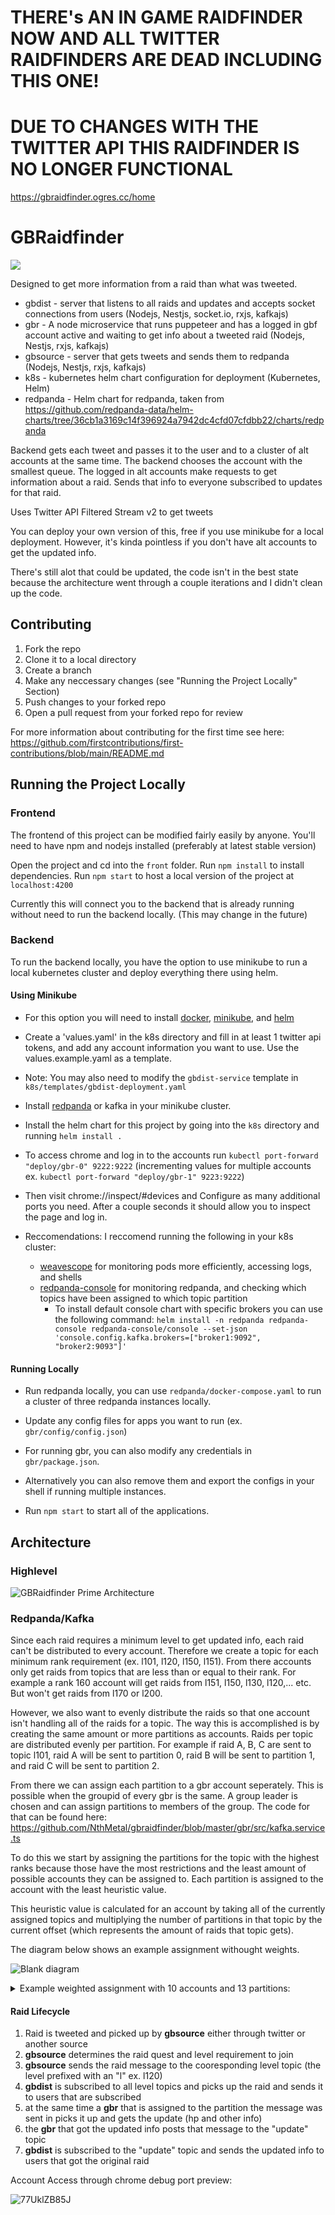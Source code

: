 # THERE's AN IN GAME RAIDFINDER NOW AND ALL TWITTER RAIDFINDERS ARE DEAD INCLUDING THIS ONE!

# DUE TO CHANGES WITH THE TWITTER API THIS RAIDFINDER IS NO LONGER FUNCTIONAL

https://gbraidfinder.ogres.cc/home

# GBRaidfinder

<img src="https://user-images.githubusercontent.com/7328874/203625257-ad0f5736-4657-493b-908c-e782c5ba7010.gif">

Designed to get more information from a raid than what was tweeted.

* gbdist - server that listens to all raids and updates and accepts socket connections from users (Nodejs, Nestjs, socket.io, rxjs, kafkajs)
* gbr - A node microservice that runs puppeteer and has a logged in gbf account active and waiting to get info about a tweeted raid (Nodejs, Nestjs, rxjs, kafkajs)
* gbsource - server that gets tweets and sends them to redpanda (Nodejs, Nestjs, rxjs, kafkajs)
* k8s - kubernetes helm chart configuration for deployment (Kubernetes, Helm)
* redpanda - Helm chart for redpanda, taken from https://github.com/redpanda-data/helm-charts/tree/36cb1a3169c14f396924a7942dc4cfd07cfdbb22/charts/redpanda

Backend gets each tweet and passes it to the user and to a cluster of alt accounts at the same time. The backend chooses the account with the smallest queue.
The logged in alt accounts make requests to get information about a raid. Sends that info to everyone subscribed to updates for that raid.

Uses Twitter API Filtered Stream v2 to get tweets

You can deploy your own version of this, free if you use minikube for a local deployment. However, it's kinda pointless if you don't have alt accounts to get the updated info.

There's still alot that could be updated, the code isn't in the best state because the architecture went through a couple iterations and I didn't clean up the code.

## Contributing

1. Fork the repo
2. Clone it to a local directory
3. Create a branch
4. Make any neccessary changes (see "Running the Project Locally" Section)
5. Push changes to your forked repo
6. Open a pull request from your forked repo for review

For more information about contributing for the first time see here: https://github.com/firstcontributions/first-contributions/blob/main/README.md

## Running the Project Locally

### Frontend

The frontend of this project can be modified fairly easily by anyone.
You'll need to have npm and nodejs installed (preferably at latest stable version)

Open the project and cd into the `front` folder.
Run `npm install` to install dependencies. 
Run `npm start` to host a local version of the project at `localhost:4200`

Currently this will connect you to the backend that is already running without need to run the backend locally. (This may change in the future)

### Backend

To run the backend locally, you have the option to use minikube to run a local kubernetes cluster and deploy everything there using helm.

#### Using Minikube

* For this option you will need to install [docker](https://docs.docker.com/get-docker/), [minikube](https://minikube.sigs.k8s.io/docs/start/), and [helm](https://helm.sh/docs/intro/install/)

* Create a 'values.yaml' in the k8s directory and fill in at least 1 twitter api tokens, and add any account information you want to use. Use the values.example.yaml as a template.

* Note: You may also need to modify the `gbdist-service` template in `k8s/templates/gbdist-deployment.yaml`

* Install [redpanda](https://docs.redpanda.com/docs/platform/quickstart/kubernetes-qs-dev/) or kafka in your minikube cluster. 

* Install the helm chart for this project by going into the `k8s` directory and running `helm install .`

* To access chrome and log in to the accounts run `kubectl port-forward "deploy/gbr-0" 9222:9222` (incrementing values for multiple accounts ex. `kubectl port-forward "deploy/gbr-1" 9223:9222`)

* Then visit chrome://inspect/#devices and Configure as many additional ports you need. After a couple seconds it should allow you to inspect the page and log in.

* Reccomendations: I reccomend running the following in your k8s cluster: 
  * [weavescope](https://www.weave.works/docs/scope/latest/installing/#k8s) for monitoring pods more efficiently, accessing logs, and shells
  * [redpanda-console](https://github.com/redpanda-data/console/tree/master/helm) for monitoring redpanda, and checking which topics have been assigned to which topic partition
    * To install default console chart with specific brokers you can use the following command: `helm install -n redpanda redpanda-console redpanda-console/console --set-json 'console.config.kafka.brokers=["broker1:9092", "broker2:9093"]'`

#### Running Locally

* Run redpanda locally, you can use `redpanda/docker-compose.yaml` to run a cluster of three redpanda instances locally.

* Update any config files for apps you want to run (ex. `gbr/config/config.json`)

* For running gbr, you can also modify any credentials in `gbr/package.json`. 

* Alternatively you can also remove them and export the configs in your shell if running multiple instances.

* Run `npm start` to start all of the applications.

## Architecture

### Highlevel
![GBRaidfinder Prime Architecture](https://user-images.githubusercontent.com/7328874/203427171-1a6f3a73-b428-4218-a626-b74b1c75ee62.png)

### Redpanda/Kafka

Since each raid requires a minimum level to get updated info, each raid can't be distributed to every account. Therefore we create a topic for each minimum rank requirement (ex. l101, l120, l150, l151). From there accounts only get raids from topics that are less than or equal to their rank. For example a rank 160 account will get raids from l151, l150, l130, l120,... etc. But won't get raids from l170 or l200.

However, we also want to evenly distribute the raids so that one account isn't handling all of the raids for a topic. The way this is accomplished is by creating the same amount or more partitions as accounts. Raids per topic are distributed evenly per partition. For example if raid A, B, C are sent to topic l101, raid A will be sent to partition 0, raid B will be sent to partition 1, and raid C will be sent to partition 2.

From there we can assign each partition to a gbr account seperately. This is possible when the groupid of every gbr is the same. A group leader is chosen and can assign partitions to members of the group. The code for that can be found here: https://github.com/NthMetal/gbraidfinder/blob/master/gbr/src/kafka.service.ts

To do this we start by assigning the partitions for the topic with the highest ranks because those have the most restrictions and the least amount of possible accounts they can be assigned to. Each partition is assigned to the account with the least heuristic value. 

This heuristic value is calculated for an account by taking all of the currently assigned topics and multiplying the number of partitions in that topic by the current offset (which represents the amount of raids that topic gets).

The diagram below shows an example assignment withought weights.

![Blank diagram](https://user-images.githubusercontent.com/7328874/203601827-09d25dc3-28cc-4409-8087-19afc6d7b4af.png)

<details>
  <summary>
    Example weighted assignment with 10 accounts and 13 partitions:
  </summary>

Weights:
<pre>
{
  l80: '2990',
  l30: '319',
  l150: '25265',
  l120: '100499',
  l170: '3247',
  l20: '2',
  l130: '15595',
  l151: '31999',
  l200: '24856',
  l101: '58710',
  l40: '2384'
}
</pre>
Assignment (with weighted values shown):
<pre>
{
    'gbr-217-00a9ea52-3ebf-472d-9b00-8cc6dab76ffa-70d3db3e-a993-4ec1-9db7-2020bbb40d3a': { // Heuristic Value (total): 335,585
      l200: [ 0,  2,  4, 6, 8, 10, 12 ], // Weighted Value: 7 * 24856 = 173992
      l120: [ 11 ], // Weighted Value: 1 * 100499 = 100499
      l101: [ 9 ], // Weighted Value: 1 * 58710 = 58710
      l40: [ 12 ] // Weighted Value: 1 * 2384 = 2384
    },
    'gbr-206-58071966-ee27-4749-bb90-b82f0c597d11-331f2cd4-713f-4fef-a9c7-be5c039a89f4': { // Heuristic Value (total): 335,326
      l200: [ 1, 3, 5, 7, 9, 11 ], // Weighted Value: 6 * 24856 = 149136
      l130: [ 10 ], // Weighted Value: 1 * 15595 = 15595
      l120: [ 7 ], // Weighted Value: 1 * 100499 = 100499
      l101: [ 5 ], // Weighted Value: 1 * 58710 = 58710
      l80: [ 5, 9 ], // Weighted Value: 2 * 2990 = 5980
      l40: [ 1, 7 ], // Weighted Value: 2 * 2384 = 4768
      l30: [ 5, 8 ] // Weighted Value: 2 * 319 = 638
    },
    'gbr-187-be921fd0-860d-4068-b15a-7eaed3583358-8085ae9e-a35f-4219-a0de-e1a4580caf07': { // Heuristic Value (total): 335,375
      l170: [ 0, 4, 8, 12 ], // Weighted Value: 4 * 3247 = 12988
      l151: [ 4, 9 ], // Weighted Value: 2 * 31999 = 63998
      l150: [ 1, 4, 9 ], // Weighted Value: 3 * 25265 = 75795
      l130: [ 12 ], // Weighted Value: 1 * 15595 = 15595
      l120: [ 9 ], // Weighted Value: 1 * 100499 = 100499
      l101: [ 7 ], // Weighted Value: 1 * 58710 = 58710
      l40: [ 0, 2, 8 ], // Weighted Value: 3 * 2384 = 7152
      l30: [ 6, 9 ] // Weighted Value: 2 * 319 = 638
    },
    'gbr-179-797843ac-4b1b-4584-9e0d-91a701c13eda-ec720c1d-1da6-4a3c-876b-472b47b74960': { // Heuristic Value (total): 374,187
      l170: [ 1, 5, 9 ], // Weighted Value: 3 * 3247 = 9741
      l151: [ 1, 6, 11 ], // Weighted Value: 3 * 31999 = 95997
      l150: [ 5, 10 ], // Weighted Value: 2 * 25265 = 50530
      l120: [ 5 ], // Weighted Value: 1 * 100499 = 100499
      l101: [ 2, 12 ] // Weighted Value: 2 * 58710 = 117420
    },
    'gbr-178-042f43ec-ec27-4839-95a4-1872d93c6997-c5d6474b-f095-4599-b100-0a62516fda54': { // Heuristic Value (total): 335,514
      l170: [ 2, 6, 10 ], // Weighted Value: 3 * 3247 = 9741
      l151: [ 2, 7, 12 ], // Weighted Value: 3 * 31999 = 95997
      l150: [ 6, 11 ], // Weighted Value: 2 * 25265 = 50530
      l120: [ 6 ], // Weighted Value: 1 * 100499 = 100499
      l101: [ 3 ], // Weighted Value: 1 * 58710 = 58710
      l80: [ 0, 2, 4, 8, 12 ], // Weighted Value: 5 * 2990 = 14950
      l40: [ 5, 11 ], // Weighted Value: 2 * 2384 = 4768
      l30: [ 12 ] // Weighted Value: 1 * 319 = 319
    },
    'gbr-175-68c6d009-8996-40df-a64c-41492066cfe9-20e476c9-facd-41ec-9dbd-7a4f7a9657f4': { // Heuristic Value (total): 335,405
      l170: [ 3, 7, 11 ], // Weighted Value: 3 * 3247 = 9741
      l151: [ 3, 8 ], // Weighted Value: 2 * 31999 = 63998
      l150: [ 0, 3, 8 ], // Weighted Value: 3 * 25265 = 75795
      l130: [ 11 ], // Weighted Value: 1 * 15595 = 15595
      l120: [ 8 ], // Weighted Value: 1 * 100499 = 100499
      l101: [ 6 ], // Weighted Value: 1 * 58710 = 58710
      l80: [ 6, 10 ], // Weighted Value: 2 * 2990 = 5980
      l40: [ 3, 9 ], // Weighted Value: 2 * 2384 = 4768
      l30: [ 10 ] // Weighted Value: 1 * 319 = 319
    },
    'gbr-161-7806a832-01e7-4a89-a3ce-d8a649bc1b5f-c30eea20-ed03-4443-8a7a-2d1bee7d5a5a': { // Heuristic Value (total): 335,325
      l151: [ 0, 5, 10 ], // Weighted Value: 3 * 31999 = 95997
      l150: [ 2, 7, 12 ], // Weighted Value: 3 * 25265 = 75795
      l120: [ 10 ], // Weighted Value: 1 * 100499 = 100499
      l101: [ 8 ], // Weighted Value: 1 * 58710 = 58710
      l40: [ 6 ], // Weighted Value: 1 * 2384 = 2384
      l30: [ 0, 1, 2, 3, 4, 7 ], // Weighted Value: 6 * 319 = 1914
      l20: [ 0, 1, 2, 3, 4, 5, 6, 7, 8, 9, 10, 11, 12 ] // Weighted Value: 13 * 2 = 26
    },
    'gbr-146-0a297ca5-ddba-430c-b0c7-3d31e113c4b1-b7346f27-b403-49c5-95b0-13c8f79acf77': { // Heuristic Value (total): 373,869
      l130: [ 0, 1, 2, 3, 4, 5, 6, 7, 8, 9 ], // Weighted Value: 10 * 15595 = 155950
      l120: [ 4 ], // Weighted Value: 1 * 100499 = 100499
      l101: [ 1, 11 ] // Weighted Value: 2 * 58710 = 117420
    },
    'gbr-126-7ec4b018-668d-4f14-b997-2f4da680c057-4a1af67a-ea61-4f06-a745-f7db6744ba0b': {  // Heuristic Value (total): 360,207
        l120: [ 0, 2, 12 ], // Weighted Value: 3 * 100499 = 301497
        l101: [ 10 ] // Weighted Value: 1 * 58710 = 58710
    },
    'gbr-120-a6ac587c-a37d-4a92-ae7b-0e8739fca0bb-a488d853-4f38-4aed-b41b-fd41a31c3acc': { // Heuristic Value (total): 335,465
      l120: [ 1, 3 ], // Weighted Value: 2 * 100499 = 200998
      l101: [ 0, 4 ], // Weighted Value: 2 * 58710 = 117420
      l80: [ 1, 3, 7, 11 ], // Weighted Value: 4 * 2990 = 11960
      l40: [ 4, 10 ], // Weighted Value: 2 * 2384 = 4768
      l30: [ 11 ] // Weighted Value: 1 * 319 = 319
    }
  }
</pre>
</details>


#### Raid Lifecycle
1. Raid is tweeted and picked up by **gbsource** either through twitter or another source
2. **gbsource** determines the raid quest and level requirement to join
3. **gbsource** sends the raid message to the cooresponding level topic (the level prefixed with an "l" ex. l120)
4. **gbdist** is subscribed to all level topics and picks up the raid and sends it to users that are subscribed
5. at the same time a **gbr** that is assigned to the partition the message was sent in picks it up and gets the update (hp and other info)
6. the **gbr** that got the updated info posts that message to the "update" topic
7. **gbdist** is subscribed to the "update" topic and sends the updated info to users that got the original raid

Account Access through chrome debug port preview:

![77UklZB85J](https://user-images.githubusercontent.com/7328874/200845657-eea8cc8f-021c-40e5-ad83-507d175f4bd9.gif)

